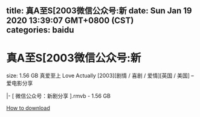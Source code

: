 
title: 真A至S[2003微信公众号:新
date: Sun Jan 19 2020 13:39:07 GMT+0800 (CST)    
categories: baidu
---

# 真A至S[2003微信公众号:新
size: 1.56 GB
 真爱至上 Love Actually [2003][剧情 / 喜剧 / 爱情][英国 / 美国] – 爱电影分享
 
|- [ 微信公众号：新剧分享 ].rmvb - 1.56 GB

[How to download](https://bpcam.bemobtrk.com/go/2ceec3aa-1ca2-46d6-b9ff-aaa5c184517c?jno=3179)